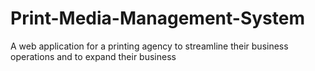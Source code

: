# Print-Media-Management-System
A web application for a printing agency to streamline their business operations and to expand their business
